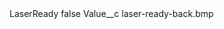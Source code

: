 <?xml version="1.0" encoding="UTF-8"?>
<CustomMetadata xmlns="http://soap.sforce.com/2006/04/metadata" xmlns:xsi="http://www.w3.org/2001/XMLSchema-instance" xmlns:xsd="http://www.w3.org/2001/XMLSchema">
    <label>LaserReady</label>
    <protected>false</protected>
    <values>
        <field>Value__c</field>
        <value xsi:type="xsd:string">laser-ready-back.bmp</value>
    </values>
</CustomMetadata>
